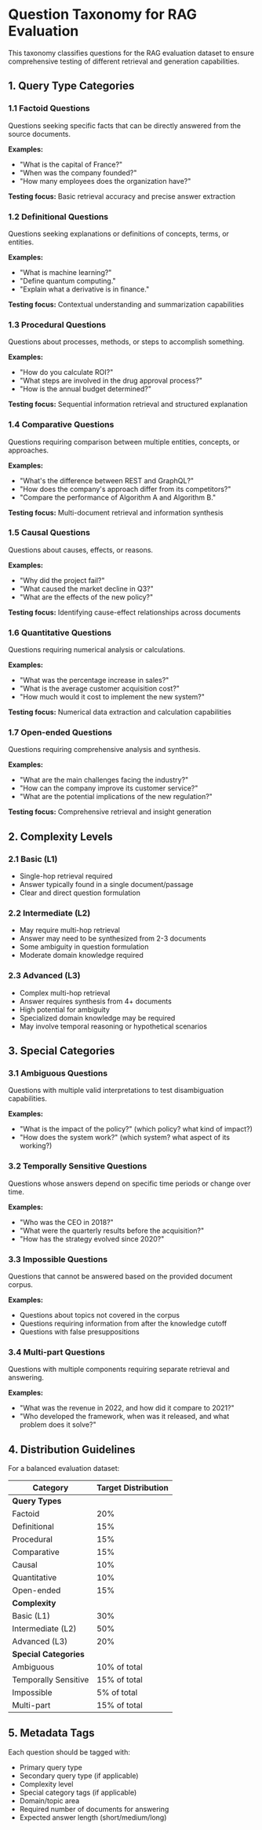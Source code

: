 # Question Taxonomy for RAG Evaluation

This taxonomy classifies questions for the RAG evaluation dataset to ensure comprehensive testing of different retrieval and generation capabilities.

## 1. Query Type Categories

### 1.1 Factoid Questions
Questions seeking specific facts that can be directly answered from the source documents.

**Examples:**
- "What is the capital of France?"
- "When was the company founded?"
- "How many employees does the organization have?"

**Testing focus:** Basic retrieval accuracy and precise answer extraction

### 1.2 Definitional Questions
Questions seeking explanations or definitions of concepts, terms, or entities.

**Examples:**
- "What is machine learning?"
- "Define quantum computing."
- "Explain what a derivative is in finance."

**Testing focus:** Contextual understanding and summarization capabilities

### 1.3 Procedural Questions
Questions about processes, methods, or steps to accomplish something.

**Examples:**
- "How do you calculate ROI?"
- "What steps are involved in the drug approval process?"
- "How is the annual budget determined?"

**Testing focus:** Sequential information retrieval and structured explanation

### 1.4 Comparative Questions
Questions requiring comparison between multiple entities, concepts, or approaches.

**Examples:**
- "What's the difference between REST and GraphQL?"
- "How does the company's approach differ from its competitors?"
- "Compare the performance of Algorithm A and Algorithm B."

**Testing focus:** Multi-document retrieval and information synthesis

### 1.5 Causal Questions
Questions about causes, effects, or reasons.

**Examples:**
- "Why did the project fail?"
- "What caused the market decline in Q3?"
- "What are the effects of the new policy?"

**Testing focus:** Identifying cause-effect relationships across documents

### 1.6 Quantitative Questions
Questions requiring numerical analysis or calculations.

**Examples:**
- "What was the percentage increase in sales?"
- "What is the average customer acquisition cost?"
- "How much would it cost to implement the new system?"

**Testing focus:** Numerical data extraction and calculation capabilities

### 1.7 Open-ended Questions
Questions requiring comprehensive analysis and synthesis.

**Examples:**
- "What are the main challenges facing the industry?"
- "How can the company improve its customer service?"
- "What are the potential implications of the new regulation?"

**Testing focus:** Comprehensive retrieval and insight generation

## 2. Complexity Levels

### 2.1 Basic (L1)
- Single-hop retrieval required
- Answer typically found in a single document/passage
- Clear and direct question formulation

### 2.2 Intermediate (L2)
- May require multi-hop retrieval
- Answer may need to be synthesized from 2-3 documents
- Some ambiguity in question formulation
- Moderate domain knowledge required

### 2.3 Advanced (L3)
- Complex multi-hop retrieval
- Answer requires synthesis from 4+ documents
- High potential for ambiguity
- Specialized domain knowledge may be required
- May involve temporal reasoning or hypothetical scenarios

## 3. Special Categories

### 3.1 Ambiguous Questions
Questions with multiple valid interpretations to test disambiguation capabilities.

**Examples:**
- "What is the impact of the policy?" (which policy? what kind of impact?)
- "How does the system work?" (which system? what aspect of its working?)

### 3.2 Temporally Sensitive Questions
Questions whose answers depend on specific time periods or change over time.

**Examples:**
- "Who was the CEO in 2018?"
- "What were the quarterly results before the acquisition?"
- "How has the strategy evolved since 2020?"

### 3.3 Impossible Questions
Questions that cannot be answered based on the provided document corpus.

**Examples:**
- Questions about topics not covered in the corpus
- Questions requiring information from after the knowledge cutoff
- Questions with false presuppositions

### 3.4 Multi-part Questions
Questions with multiple components requiring separate retrieval and answering.

**Examples:**
- "What was the revenue in 2022, and how did it compare to 2021?"
- "Who developed the framework, when was it released, and what problem does it solve?"

## 4. Distribution Guidelines

For a balanced evaluation dataset:

| Category | Target Distribution |
|----------|---------------------|
| **Query Types** | |
| Factoid | 20% |
| Definitional | 15% |
| Procedural | 15% |
| Comparative | 15% |
| Causal | 10% |
| Quantitative | 10% |
| Open-ended | 15% |
| **Complexity** | |
| Basic (L1) | 30% |
| Intermediate (L2) | 50% |
| Advanced (L3) | 20% |
| **Special Categories** | |
| Ambiguous | 10% of total |
| Temporally Sensitive | 15% of total |
| Impossible | 5% of total |
| Multi-part | 15% of total |

## 5. Metadata Tags

Each question should be tagged with:
- Primary query type
- Secondary query type (if applicable)
- Complexity level
- Special category tags (if applicable)
- Domain/topic area
- Required number of documents for answering
- Expected answer length (short/medium/long)